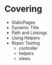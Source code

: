 # Covering

- StaticPages
- Dynamic Title
- Path and Linkings
- Using Helpers
- Rspec Testing
    - controller
    - helpers
    - views
